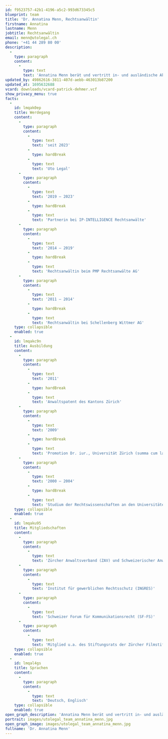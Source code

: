 ```yaml
---
id: f9523757-42b1-4196-a5c2-993d673345c5
blueprint: team
title: 'Dr. Annatina Menn, Rechtsanwältin'
firstname: Annatina
lastname: Menn
jobtitle: Rechtsanwältin
email: menn@utolegal.ch
phone: '+41 44 289 80 00'
description:
  -
    type: paragraph
    content:
      -
        type: text
        text: 'Annatina Menn berät und vertritt in- und ausländische Akteure der verschiedenen Unterhaltungs- und Kreativindustrien, der Kunst- und Kulturbranche sowie diverser Technologiesektoren. Sie praktiziert entsprechend vorwiegend im Kunstrecht, im Urheberrecht, im Design- und Markenrecht, im Film- und Fernsehrecht, im Medien- und Kommunikationsrecht, im Lauterkeitsrecht sowie im Vertragsrecht. Zudem verfügt Annatina Menn über grosse Erfahrung im Planungs-, Bau- und Immobilienrecht. Sie prozessiert regelmässig vor Schweizer Gerichten. Ihren Doktortitel erwarb sie im Filmurheberrecht.'
updated_by: 49862616-3811-407d-aebb-463013b87200
updated_at: 1695632688
vcard: downloads/vcard-patrick-dehmer.vcf
show_privacy_menu: true
facts:
  -
    id: lmqak0ep
    title: Werdegang
    content:
      -
        type: paragraph
        content:
          -
            type: text
            text: 'seit 2023'
          -
            type: hardBreak
          -
            type: text
            text: 'Uto Legal'
      -
        type: paragraph
        content:
          -
            type: text
            text: '2019 – 2023'
          -
            type: hardBreak
          -
            type: text
            text: 'Partnerin bei IP-INTELLIGENCE Rechtsanwälte'
      -
        type: paragraph
        content:
          -
            type: text
            text: '2014 – 2019'
          -
            type: hardBreak
          -
            type: text
            text: 'Rechtsanwältin beim PMP Rechtsanwälte AG'
      -
        type: paragraph
        content:
          -
            type: text
            text: '2011 – 2014'
          -
            type: hardBreak
          -
            type: text
            text: 'Rechtsanwältin bei Schellenberg Wittmer AG'
    type: collapsible
    enabled: true
  -
    id: lmqakc9n
    title: Ausbildung
    content:
      -
        type: paragraph
        content:
          -
            type: text
            text: '2011'
          -
            type: hardBreak
          -
            type: text
            text: 'Anwaltspatent des Kantons Zürich'
      -
        type: paragraph
        content:
          -
            type: text
            text: '2009'
          -
            type: hardBreak
          -
            type: text
            text: 'Promotion Dr. iur., Universität Zürich (summa cum laude; Professor Walther Hug-Preis)'
      -
        type: paragraph
        content:
          -
            type: text
            text: '2000 – 2004'
          -
            type: hardBreak
          -
            type: text
            text: 'Studium der Rechtswissenschaften an den Universitäten Zürich und Paris X-Nanterre; lic. iur. (magna cum laude)'
    type: collapsible
    enabled: true
  -
    id: lmqaku95
    title: Mitgliedschaften
    content:
      -
        type: paragraph
        content:
          -
            type: text
            text: 'Zürcher Anwaltsverband (ZAV) und Schweizerischer Anwaltsverband (SAV)'
      -
        type: paragraph
        content:
          -
            type: text
            text: 'Institut für gewerblichen Rechtsschutz (INGRES)'
      -
        type: paragraph
        content:
          -
            type: text
            text: 'Schweizer Forum für Kommunikationsrecht (SF-FS)'
      -
        type: paragraph
        content:
          -
            type: text
            text: 'Mitglied u.a. des Stiftungsrats der Zürcher Filmstiftung sowie Mitglied des Vorstands des Vereins Cabaret Voltaire, Zürich, sowie des Bündner Kunstvereins, Chur'
    type: collapsible
    enabled: true
  -
    id: lmqal4gs
    title: Sprachen
    content:
      -
        type: paragraph
        content:
          -
            type: text
            text: 'Deutsch, Englisch'
    type: collapsible
    enabled: true
open_graph_description: 'Annatina Menn berät und vertritt in- und ausländische Akteure der verschiedenen Unterhaltungs- und Kreativindustrien, der Kunst- und Kulturbranche sowie diverser Technologiesektoren. Sie praktiziert entsprechend vorwiegend im Kunstrecht, im Urheberrecht, im Design- und Markenrecht, im Film- und Fernsehrecht, im Medien- und Kommunikationsrecht, im Lauterkeitsrecht sowie im Vertragsrecht. Zudem verfügt Annatina Menn über grosse Erfahrung im Planungs-, Bau- und Immobilienrecht. Sie prozessiert regelmässig vor Schweizer Gerichten. Ihren Doktortitel erwarb sie im Filmurheberrecht.'
portrait: images/utolegal_team_annatina_menn.jpg
open_graph_image: images/utolegal_team_annatina_menn.jpg
fullname: 'Dr. Annatina Menn'
---
```

